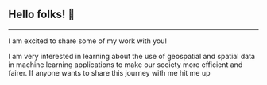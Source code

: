 ## Hello folks! :wave:
***

I am excited to share some of my work with you! 

I am very interested in learning about the use of geospatial and spatial data in machine learning applications to make our society more efficient and fairer.
If anyone wants to share this journey with me hit me up 



<!--
**pandrich/pandrich** is a ✨ _special_ ✨ repository because its `README.md` (this file) appears on your GitHub profile.

Here are some ideas to get you started:

- 🔭 I’m currently working on ...
- 🌱 I’m currently learning ...
- 👯 I’m looking to collaborate on ...
- 🤔 I’m looking for help with ...
- 💬 Ask me about ...
- 📫 How to reach me: ...
- 😄 Pronouns: ...
- ⚡ Fun fact: ...
-->
